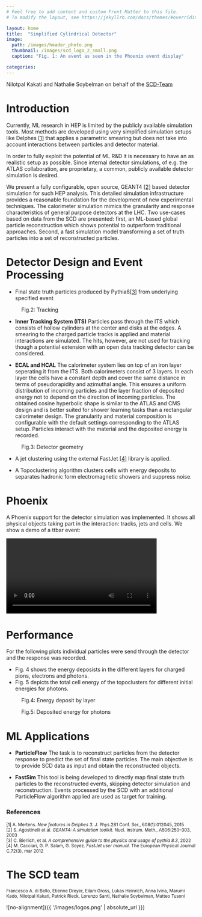 ```yaml
---
# Feel free to add content and custom Front Matter to this file.
# To modify the layout, see https://jekyllrb.com/docs/themes/#overriding-theme-defaults

layout: home
title:  "Simplified Cylindrical Detector"
image: 
  path: /images/header_photo.png
  thumbnail: /images/scd_logo_2_small.png
  caption: "Fig. 1: An event as seen in the Phoenix event display"

categories:
---
```

<!-- <div align="center">
Nilotpal Kakati and Nathalie Soybelman on behalf of the [SCD-Team](#the-scd-team)
</div>
<br /> -->

Nilotpal Kakati and Nathalie Soybelman on behalf of the [SCD-Team](#the-scd-team)

# Introduction

Currently, ML research in HEP is limited by the publicly available simulation tools. Most methods are developed using very simplified simulation setups like Delphes [[1]](#delphes) that applies a parametric smearing but does not take into account interactions between particles and detector material.

In order to fully exploit the potential of ML R&D it is necessary to have an as realistic setup as possible. Since internal detector simulations, of e.g. the ATLAS collaboration, are proprietary, a common, publicly available detector simulation is desired.

We present a fully configurable, open source, GEANT4 [[2]](#geant) based detector simulation for such HEP analysis. This detailed simulation infrastructure provides a reasonable foundation for the development of new experimental techniques. The calorimeter simulation mimics the granularity and response characteristics of general purpose detectors at the LHC. Two use-cases based on data from the SCD are presented: first, an ML-based global particle reconstruction which shows potential to outperform traditional approaches. Second, a fast simulation model transforming a set of truth particles into a set of reconstructed particles.

# Detector Design and Event Processing

- Final state truth particles produced by Pythia8[[3]](#pyth) from underlying specified event

<figure style="width: 200px" class="align-right">
  <img src="{{ '/images/tracks.png' | absolute_url }}" alt="">
  <figcaption>Fig.2: Tracking</figcaption>
</figure> 

- **Inner Tracking System (ITS)** Particles pass through the ITS which consists of hollow cylinders at the center and disks at the edges. A smearing to the charged particle tracks is applied and material interactions are simulated. The hits, however, are not used for tracking though a potential extension with an open data tracking detector can be considered.

- **ECAL and HCAL** The calorimeter system lies on top of an iron layer seperating it from the ITS. Both calorimeters consist of 3 layers. In each layer the cells have a constant depth and cover the same distance in terms of pseudorapidity and azimuthal angle. This ensures a uniform distribution of incoming particles and the layer fraction of deposited energy not to depend on the direction of incoming particles. The obtained cosine hyperbolic shape is similar to the ATLAS and CMS design and is better suited for shower learning tasks than a rectangular calorimeter design. The granularity and material composition is configurable with the default settings corresponding to the ATLAS setup. Particles interact with the material and the deposited energy is recorded.

<figure style="width: 350px" class="align-center">
  <img src="{{ '/images/scd_yz.png' | absolute_url }}" alt="">
  <figcaption>Fig.3: Detector geometry</figcaption>
</figure> 

- A jet clustering using the external FastJet [[4]](#fastj) library is applied.

- A Topoclustering algorithm clusters cells with energy deposits to separates hadronic form electromagnetic showers and suppress noise.

# Phoenix 

A Phoenix support for the detector simulation was implemented. It shows all physical objects taking part in the interaction: tracks, jets and cells. We show a demo of a ttbar event: 

<video width="400" controls>
  <source src="images/detector_sim.mp4" type="video/mp4">
</video>

# Performance

For the following plots individual particles were send through the detector and the response was recorded.

- Fig. 4 shows the energy deposists in the different layers for charged pions, electrons and photons.
- Fig. 5 depicts the total cell energy of the topoclusters for different initial energies for photons. 

<figure style="width: 350px" class="align-center">
  <img src="{{ '/images/layerdeposit.png' | absolute_url }}" alt="">
  <figcaption>Fig.4: Energy deposit by layer</figcaption>
</figure>
<figure style="width: 350px" class="align-center">
  <img src="{{ '/images/energy_cell_sum.png' | absolute_url }}" alt="">
  <figcaption>Fig.5: Deposited energy for photons</figcaption>
</figure> 

# ML Applications 

- **ParticleFlow** The task is to reconstruct particles from the detector response to predict the set of final state particles. The main objective is to provide SCD data as input and obtain the reconstructed objects.

- **FastSim** This tool is being developed to directly map final state truth particles to the reconstructed events, skipping detector simulation and reconstruction. Events processed by the SCD with an additional ParticleFlow algorithm applied are used as target for training. 

### References

<sub><a name="delphes">[1]</a> A. Mertens. *New features in Delphes 3.* J. Phys.281 Conf. Ser., 608(1):012045, 2015</sub><br/>
<sub><a name="geant">[2]</a> S. Agostinelli et al. *GEANT4: A simulation toolkit.* Nucl. Instrum. Meth., A506:250–303, 2003</sub><br/>
<sub><a name="pyth">[3]</a> C. Bierlich, et al. *A comprehensive guide to the physics and usage of pythia 8.3*, 2022</sub><br/>
<sub><a name="fastj">[4]</a> M. Cacciari, G. P. Salam, G. Soyez. *FastJet user manual.* The European Physical Journal C,72(3), mar 2012</sub><br/>

# The SCD team

<sub>Francesco A. di Bello, Etienne Dreyer, Eilam Gross, Lukas Heinrich, Anna Ivina, Marumi Kado, Nilotpal Kakati, Patrick Rieck, Lorenzo Santi, Nathalie Soybelman, Matteo Tusoni</sub>


![no-alignment]({{ '/images/logos.png' | absolute_url }})
